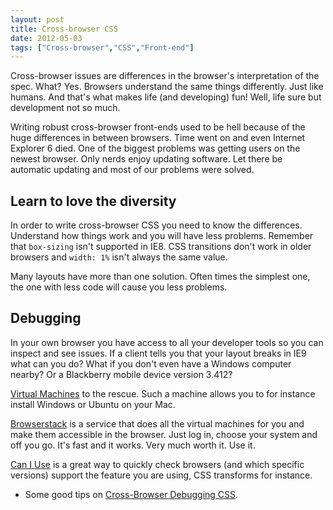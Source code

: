 ```yaml
---
layout: post
title: Cross-browser CSS
date: 2012-05-03
tags: ["Cross-browser","CSS","Front-end"]
---
```


Cross-browser issues are differences in the browser's interpretation of the spec. What? Yes. Browsers understand the same things differently. Just like humans. And that's what makes life (and developing) fun! Well, life sure but development not so much.

Writing robust cross-browser front-ends used to be hell because of the huge differences in between browsers. Time went on and even Internet Explorer 6 died. One of the biggest problems was getting users on the newest browser. Only nerds enjoy updating software. Let there be automatic updating and most of our problems were solved.

## Learn to love the diversity

In order to write cross-browser CSS you need to know the differences. Understand how things work and you will have less problems. Remember that `box-sizing` isn't supported in IE8. CSS transitions don't work in older browsers and `width: 1%` isn't always the same value.

Many layouts have more than one solution. Often times the simplest one, the one with less code will cause you less problems.

## Debugging

In your own browser you have access to all your developer tools so you can inspect and see issues. If a client tells you that your layout breaks in IE9 what can you do? What if you don't even have a Windows computer nearby? Or a Blackberry mobile device version 3.412?

[Virtual Machines](http://www.macworld.com/article/1164817/the_best_way_to_run_windows_on_your_mac.html) to the rescue. Such a machine allows you to for instance install Windows or Ubuntu on your Mac.

[Browserstack](http://www.browserstack.com/) is a service that does all the virtual machines for you and make them accessible in the browser. Just log in, choose your system and off you go. It's fast and it works. Very much worth it. Use it.

[Can I Use](http://caniuse.com/) is a great way to quickly check browsers (and which specific versions) support the feature you are using, CSS transforms for instance.

*   Some good tips on [Cross-Browser Debugging CSS](http://www.stubbornella.org/content/2012/05/02/cross-browser-debugging-css/).